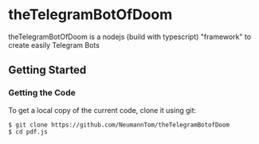 # theTelegramBotOfDoom
theTelegramBotOfDoom is a nodejs (build with typescript) "framework" to create easily Telegram Bots

## Getting Started
### Getting the Code

To get a local copy of the current code, clone it using git:

    $ git clone https://github.com/NeumannTom/theTelegramBotofDoom
    $ cd pdf.js
